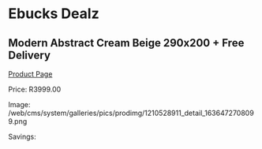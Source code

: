 
# Ebucks Dealz
## Modern Abstract Cream Beige 290x200 + Free Delivery
[Product Page](https://www.ebucks.com/web/shop/productSelected.do?prodId=1210528911&catId=1209942745)

Price: R3999.00

Image: /web/cms/system/galleries/pics/prodimg/1210528911_detail_1636472708099.png

Savings: 


	